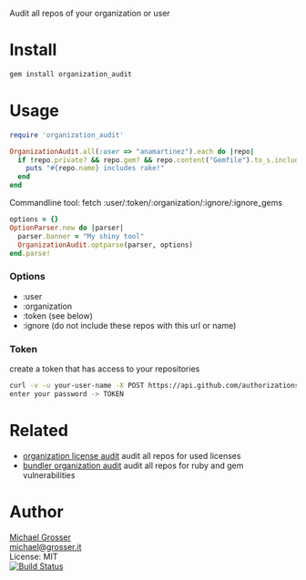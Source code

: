 Audit all repos of your organization or user

Install
=======

```Bash
gem install organization_audit
```

Usage
=====

<!-- example all -->
```Ruby
require 'organization_audit'

OrganizationAudit.all(:user => "anamartinez").each do |repo|
  if !repo.private? && repo.gem? && repo.content("Gemfile").to_s.include?("rake")
    puts "#{repo.name} includes rake!"
  end
end
```
<!-- example -->

Commandline tool: fetch :user/:token/:organization/:ignore/:ignore_gems
<!-- example optparse -->
```Ruby
options = {}
OptionParser.new do |parser|
  parser.banner = "My shiny tool"
  OrganizationAudit.optparse(parser, options)
end.parse!
```
<!-- example -->

### Options
 - :user
 - :organization
 - :token (see below)
 - :ignore (do not include these repos with this url or name)

### Token

create a token that has access to your repositories

```Bash
curl -v -u your-user-name -X POST https://api.github.com/authorizations --data '{"scopes":["repo"]}'
enter your password -> TOKEN
```

Related
=======
 - [organization license audit](https://github.com/grosser/organization_license_audit) audit all repos for used licenses
 - [bundler organization audit](https://github.com/grosser/bundler-organization_audit) audit all repos for ruby and gem vulnerabilities

Author
======
[Michael Grosser](http://grosser.it)<br/>
michael@grosser.it<br/>
License: MIT<br/>
[![Build Status](https://travis-ci.org/grosser/organization_audit.png)](https://travis-ci.org/grosser/organization_audit)
